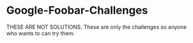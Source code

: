 # Google-Foobar-Challenges
THESE ARE NOT SOLUTIONS. These are only the challenges so anyone who wants to can try them.
